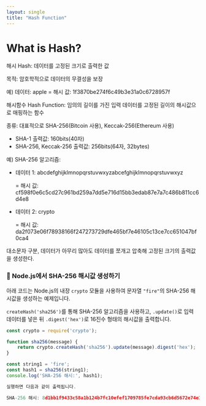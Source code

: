 ```yaml
---
layout: single
title: "Hash Function"
---
```


# What is Hash?

해시 Hash: 데이터를 고정된 크기로 출력한 값

목적: 암호학적으로 데이터의 무결성을 보장

예) 데이터: apple = 해시 값: 1f3870be274f6c49b3e31a0c6728957f

해시함수 Hash Function: 임의의 길이를 가진 입력 데이터를 고정된 길이의 해시값으로 매핑하는 함수

종류: 대표적으로 SHA-256(Bitcoin 사용), Keccak-256(Ethereum 사용)
* SHA-1 출력값: 160bits(40자)
* SHA-256, Keccak-256 출력값: 256bits(64자, 32bytes)

예) SHA-256 알고리즘:
* 데이터 1: abcdefghijklmnopqrstuvwxyzabcefghijklmnopqrstuvwxyz

  = 해시 값: cf598f0e6c5cd27c961bd259a7dd5e716d15bb3edab87e7a7c486b811cc6d4e8
* 데이터 2: crypto

  = 해시 값: da2f073e06f78938166f247273729dfe465bf7e46105c13ce7cc651047bf0ca4
  
대소문자 구분, 데이터가 아무리 많아도 데이터를 쪼개고 압축해 고정된 크기의 출력값을 생성한다.

### 🔐 Node.js에서 SHA-256 해시값 생성하기

아래 코드는 Node.js의 내장 `crypto` 모듈을 사용하여 문자열 `"fire"`의 SHA-256 해시값을 생성하는 예제입니다.  

`createHash('sha256')`를 통해 SHA-256 알고리즘을 사용하고, `.update()`로 입력 데이터를 넣은 뒤 `.digest('hex')`로 16진수 형태의 해시값을 출력합니다.

```js
const crypto = require('crypto');

function sha256(message) {
    return crypto.createHash('sha256').update(message).digest('hex');
}

const string1 = 'fire';
const hash1 = sha256(string1);
console.log('SHA-256 해시:', hash1);

실행하면 다음과 같이 출력됩니다.

SHA-256 해시: 8d1bb1f9433c58a1b124b7fc10efef1709785fe7cda93cb6d5672e74e3cda217
